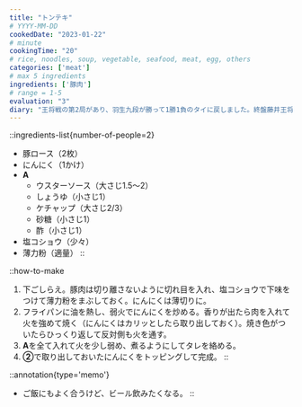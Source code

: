 ```yaml
---
title: "トンテキ"
# YYYY-MM-DD
cookedDate: "2023-01-22"
# minute
cookingTime: "20"
# rice, noodles, soup, vegetable, seafood, meat, egg, others
categories: ['meat']
# max 5 ingredients
ingredients: ['豚肉']
# range = 1-5
evaluation: "3"
diary: "王将戦の第2局があり、羽生九段が勝って1勝1負のタイに戻しました。終盤藤井王将の△7七銀打からの猛攻は、1手間違えばという局面がずっと続いていて、正確に指し切った羽生9段が本当に凄かったです。本棋戦まだまだ楽しみです。"
---
```


::ingredients-list{number-of-people=2}
- 豚ロース（2枚）
- にんにく（1かけ）
- **A**
  - ウスターソース（大さじ1.5～2）
  - しょうゆ（小さじ1）
  - ケチャップ（大さじ2/3）
  - 砂糖（小さじ1）
  - 酢（小さじ1）
- 塩コショウ（少々）
- 薄力粉（適量）
::

::how-to-make
1. 下ごしらえ。豚肉は切り離さないように切れ目を入れ、塩コショウで下味をつけて薄力粉をまぶしておく。にんにくは薄切りに。
2. フライパンに油を熱し、弱火でにんにくを炒める。香りが出たら肉を入れて火を強めて焼く（にんにくはカリッとしたら取り出しておく）。焼き色がついたらひっくり返して反対側も火を通す。
3. **A**を全て入れて火を少し弱め、煮るようにしてタレを絡める。
4. **②**で取り出しておいたにんにくをトッピングして完成。
::

::annotation{type='memo'}
- ご飯にもよく合うけど、ビール飲みたくなる。
::

